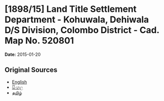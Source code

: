 # [1898/15] Land Title Settlement Department - Kohuwala, Dehiwala D/S Division, Colombo District - Cad. Map No. 520801

**Date:** 2015-01-20

## Original Sources

- [English](https://documents.gov.lk/view/extra-gazettes/2015/1/1898-15_E.pdf)
- [සිංහල](https://documents.gov.lk/view/extra-gazettes/2015/1/1898-15_S.pdf)
- [தமிழ்](https://documents.gov.lk/view/extra-gazettes/2015/1/1898-15_T.pdf)
